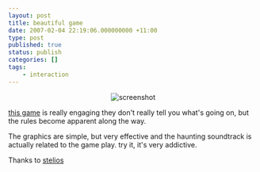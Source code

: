 ```yaml
---
layout: post
title: beautiful game
date: 2007-02-04 22:19:06.000000000 +11:00
type: post
published: true
status: publish
categories: []
tags:
    - interaction
---
```


<div style="text-align: center;"><img title="screenshot" alt="screenshot" src="{{ site.baseurl }}/assets/flow.jpg" /></div>
<p><a href="http://intihuatani.usc.edu/cloud/flowing/">this game</a> is really engaging they don't really tell you what's going on, but the rules become apparent along the way.</p>
<p>The graphics are simple, but very effective and the haunting soundtrack is actually related to the game play. try it, it's very addictive.</p>
<p>Thanks to <a href="http://dritsas.net">stelios</a></p>
